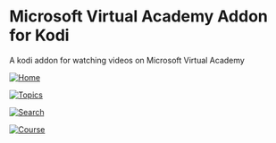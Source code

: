 # Microsoft Virtual Academy Addon for Kodi

A kodi addon for watching videos on Microsoft Virtual Academy

[![Home][5]][1]

[![Topics][6]][2]

[![Search][7]][3]

[![Course][8]][4]

[1]: http://i.imgur.com/a4CXD89.png
[2]: http://i.imgur.com/R13pdTQ.png
[3]: http://i.imgur.com/zJdU2g6.png
[4]: http://i.imgur.com/QefnuBn.png
[5]: http://i.imgur.com/a4CXD89l.png
[6]: http://i.imgur.com/R13pdTQl.png
[7]: http://i.imgur.com/zJdU2g6l.png
[8]: http://i.imgur.com/QefnuBnl.png